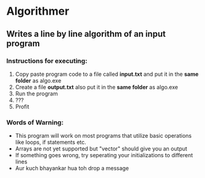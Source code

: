 # Algorithmer

## Writes a line by line algorithm of an input program

### Instructions for executing:
  1. Copy paste program code to a file called **input.txt** and put it in the **same folder** as algo.exe
  2. Create a file **output.txt** also put it in the **same folder** as algo.exe
  3. Run the program
  4. ???
  5. Profit


### Words of Warning:
 - This program will work on most programs that utilize basic operations like loops, if statements etc.  
 - Arrays are not yet supported but "vector" should give you an output
 - If something goes wrong, try seperating your initializations to different lines
 - Aur kuch bhayankar hua toh drop a message
